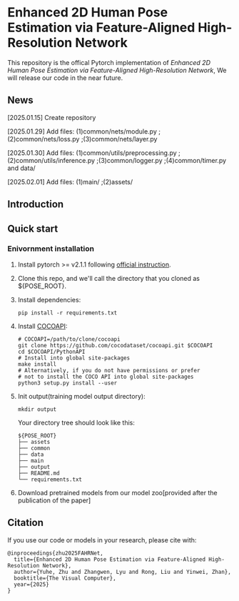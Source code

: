 # Enhanced 2D Human Pose Estimation via Feature-Aligned High-Resolution Network

This repository is the offical Pytorch implementation of _Enhanced 2D Human Pose Estimation via Feature-Aligned High-Resolution Network_, We will release our code in the near future.
## News
[2025.01.15] Create repository

[2025.01.29] Add files: (1)common/nets/module.py ;(2)common/nets/loss.py ;(3)common/nets/layer.py

[2025.01.30] Add files: (1)common/utils/preprocessing.py ;(2)common/utils/inference.py ;(3)common/logger.py ;(4)common/timer.py and data/

[2025.02.01] Add files: (1)main/ ;(2)assets/

## Introduction


## Quick start

### Enivornment installation
1. Install pytorch >= v2.1.1 following [official instruction](https://pytorch.org/).

2. Clone this repo, and we'll call the directory that you cloned as ${POSE_ROOT}.

3. Install dependencies:
   ```
   pip install -r requirements.txt
   ```
4. Install [COCOAPI](https://github.com/cocodataset/cocoapi):
   ```
   # COCOAPI=/path/to/clone/cocoapi
   git clone https://github.com/cocodataset/cocoapi.git $COCOAPI
   cd $COCOAPI/PythonAPI
   # Install into global site-packages
   make install
   # Alternatively, if you do not have permissions or prefer
   # not to install the COCO API into global site-packages
   python3 setup.py install --user
   ```
5. Init output(training model output directory):
   
   ```
   mkdir output
   ```
   Your directory tree should look like this:

   ```
   ${POSE_ROOT}
   ├── assets
   ├── common
   ├── data
   ├── main
   ├── output
   ├── README.md
   └── requirements.txt
   ```
6. Download pretrained models from our model zoo[provided after the publication of the paper]

## Citation
If you use our code or models in your research, please cite with:
```
@inproceedings{zhu2025FAHRNet,
  title={Enhanced 2D Human Pose Estimation via Feature-Aligned High-Resolution Network},
  author={Yuhe, Zhu and Zhangwen, Lyu and Rong, Liu and Yinwei, Zhan},
  booktitle={The Visual Computer},
  year={2025}
}
```





